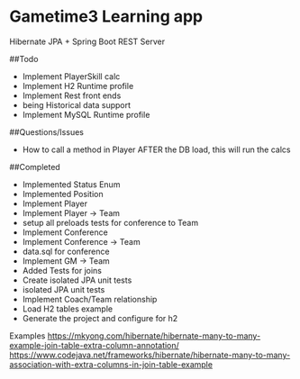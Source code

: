 # Gametime3 Learning app
Hibernate JPA + Spring Boot REST Server


##Todo
* Implement PlayerSkill calc
* Implement H2 Runtime profile
* Implement Rest front ends
* being Historical data support
* Implement MySQL Runtime profile


##Questions/Issues
*  How to call a method in Player AFTER the DB load, this will run the calcs

    
##Completed
* Implemented Status Enum
* Implemented Position
* Implement Player
* Implement Player -> Team
* setup all preloads tests for conference to Team
* Implement Conference
* Implement Conference -> Team
* data.sql for conference
* Implement GM -> Team
* Added Tests for joins
* Create isolated JPA unit tests
* isolated JPA unit tests
* Implement Coach/Team relationship
* Load H2 tables example
* Generate the project and configure for h2


Examples
https://mkyong.com/hibernate/hibernate-many-to-many-example-join-table-extra-column-annotation/
https://www.codejava.net/frameworks/hibernate/hibernate-many-to-many-association-with-extra-columns-in-join-table-example

